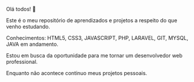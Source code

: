 Olá todos! 👋

Este é o meu repositório de aprendizados e projetos a respeito do que venho estudando.

Conhecimentos: HTML5, CSS3, JAVASCRIPT, PHP, LARAVEL, GIT, MYSQL, JAVA em andamento.

Estou em busca da oportunidade para me tornar um desenvolvedor web professional.

 Enquanto não acontece continuo meus projetos pessoais.
 
